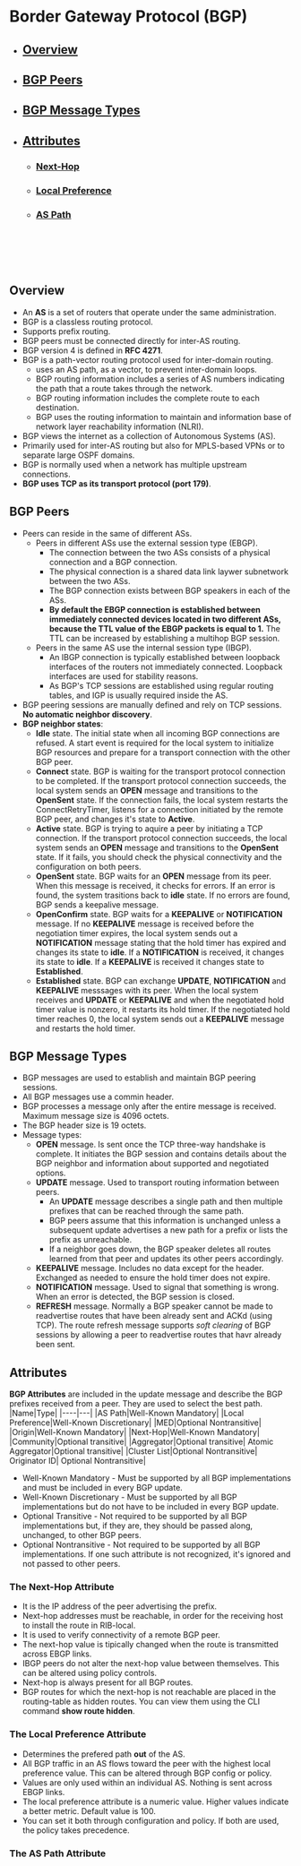 # Border Gateway Protocol (BGP)
- ## [Overview](#overview-1)
- ## [BGP Peers](#peers-1)
- ## [BGP Message Types](#messages-1)
- ## [Attributes](#attributes-1)
    - ### [Next-Hop](#next-hop-1)
    - ### [Local Preference](#local-preference-1)
    - ### [AS Path](#as-path-1)
<br><br><br><br>
## <a name="overview-1"></a>**Overview**
- An **AS** is a set of routers that operate under the same administration.
- BGP is a classless routing protocol.
- Supports prefix routing.
- BGP peers must be connected directly for inter-AS routing.
- BGP version 4 is defined in **RFC 4271**.
- BGP is a path-vector routing protocol used for inter-domain routing.
    - uses an AS path, as a vector, to prevent inter-domain loops.
    - BGP routing information includes a series of AS numbers indicating the path that a route takes through the network.
    - BGP routing information includes the complete route to each destination.
    - BGP uses the routing information to maintain and information base of network layer reachability information (NLRI).
- BGP views the internet as a collection of Autonomous Systems (AS).
- Primarily used for inter-AS routing but also for MPLS-based VPNs or to separate large OSPF domains.
- BGP is normally used when a network has multiple upstream connections.
- **BGP uses TCP as its transport protocol (port 179)**.
## <a name="peers-1"></a>**BGP Peers**
- Peers can reside in the same of different ASs.
    - Peers in different ASs use the external session type (EBGP).
        - The connection between the two ASs consists of a physical connection and a BGP connection.
        - The physical connection is a shared data link laywer subnetwork between the two ASs.
        - The BGP connection exists between BGP speakers in each of the ASs.
        - **By default the EBGP connection is established between immediately connected devices located in two different ASs, because the TTL value of the EBGP packets is equal to 1.** The TTL can be increased by establishing a multihop BGP session.
    - Peers in the same AS use the internal session type (IBGP).
        - An IBGP connection is typically established between loopback interfaces of the routers not immediately connected. Loopback interfaces are used for stability reasons.
        - As BGP's TCP sessions are established using regular routing tables, and IGP is usually required inside the AS.
- BGP peering sessions are manually defined and rely on TCP sessions. **No automatic neighbor discovery**. 
- **BGP neighbor states**:
    - **Idle** state. The initial state when all incoming BGP connections are refused. A start event is required for the local system to initialize BGP resources and prepare for a transport connection with the other BGP peer.
    - **Connect** state. BGP is waiting for the transport protocol connection to be completed. If the transport protocol connection succeeds, the local system sends an **OPEN** message and transitions to the **OpenSent** state. If the connection fails, the local system restarts the ConnectRetryTimer, listens for a connection initiated by the remote BGP peer, and changes it's state to **Active**.
    - **Active** state. BGP is trying to aquire a peer by initiating a TCP connection. If the transport protocol connection succeeds, the local system sends an **OPEN** message and transitions to the **OpenSent** state. If it fails, you should check the physical connectivity and the configuration on both peers.
    - **OpenSent** state. BGP waits for an **OPEN** message from its peer. When this message is received, it checks for errors. If an error is found, the system trasitions back to **idle** state. If no errors are found, BGP sends a keepalive message.
    - **OpenConfirm** state. BGP waits for a **KEEPALIVE** or **NOTIFICATION** message. If no **KEEPALIVE** message is received before the negotiation timer expires, the local system sends out a **NOTIFICATION** message stating that the hold timer has expired and changes its state to **idle**. If a **NOTIFICATION** is received, it changes its state to **idle**. If a **KEEPALIVE** is received it changes state to **Established**.
    - **Established** state. BGP can exchange **UPDATE**, **NOTIFICATION** and **KEEPALIVE** messsages with its peer. When the local system receives and **UPDATE** or **KEEPALIVE** and when the negotiated hold timer value is nonzero, it restarts its hold timer. If the negotiated hold timer reaches 0, the local system sends out a **KEEPALIVE** message and restarts the hold timer.  
## <a name="messages-1"></a>**BGP Message Types**
- BGP messages are used to establish and maintain BGP peering sessions.
- All BGP messages use a commin header.
- BGP processes a message only after the entire message is received. Maximum message size is 4096 octets.
- The BGP header size is 19 octets.
- Message types:
    - **OPEN** message. Is sent once the TCP three-way handshake is complete. It initiates the BGP session and contains details about the BGP neighbor and information about supported and negotiated options.
    - **UPDATE** message. Used to transport routing information between peers.
        - An **UPDATE** message describes a single path and then multiple prefixes that can be reached through the same path.
        - BGP peers assume that this information is unchanged unless a subsequent update advertises a new path for a prefix or lists the prefix as unreachable.
        - If a neighbor goes down, the BGP speaker deletes all routes learned from that peer and updates its other peers accordingly.
    - **KEEPALIVE** message. Includes no data except for the header. Exchanged as needed to ensure the hold timer does not expire.
    - **NOTIFICATION** message. Used to signal that something is wrong. When an error is detected, the BGP session is closed. 
    - **REFRESH** message. Normally a BGP speaker cannot be made to readvertise routes that have been already sent and ACKd (using TCP). The route refresh message supports *soft clearing* of BGP sessions by allowing a peer to readvertise routes that havr already been sent.
## <a name="attributes-1"></a>**Attributes**
**BGP Attributes** are included in the update message and describe the BGP prefixes received from a peer. They are used to select the best path.
|Name|Type|
|----|---|
|AS Path|Well-Known Mandatory|
|Local Preference|Well-Known Discretionary|
|MED|Optional Nontransitive|
|Origin|Well-Known Mandatory|
|Next-Hop|Well-Known Mandatory|
|Community|Optional transitive|
|Aggregator|Optional transitive|
Atomic Aggregator|Optional transitive|
|Cluster List|Optional Nontransitive|
Originator ID| Optional Nontransitive|

- Well-Known Mandatory - Must be supported by all BGP implementations and must be included in every BGP update.
- Well-Known Discretionary - Must be supported by all BGP implementations but do not have to be included in every BGP update.
- Optional Transitive - Not required to be supported by all BGP implementations but, if they are, they should be passed along, unchanged, to other BGP peers.
- Optional Nontransitive - Not required to be supported by all BGP implementations. If one such attribute is not recognized, it's ignored and not passed to other peers.
### <a name="next-hop-1"></a>**The Next-Hop Attribute**
- It is the IP address of the peer advertising the prefix. 
- Next-hop addresses must be reachable, in order for the receiving host to install the route in RIB-local.
- It is used to verify connectivity of a remote BGP peer.
- The next-hop value is tipically changed when the route is transmitted across EBGP links.
- IBGP peers do not alter the next-hop value between themselves. This can be altered using policy controls.
- Next-hop is always present for all BGP routes.
- BGP routes for which the next-hop is not reachable are placed in the routing-table as hidden routes. You can view them using the CLI command **show route hidden**.
### <a name="local-preference-1"></a>**The Local Preference Attribute**
- Determines the prefered path **out** of the AS.
- All BGP traffic in an AS flows toward the peer with the highest local preference value. This can be altered through BGP config or policy.
- Values are only used within an individual AS. Nothing is sent across EBGP links.
- The local preference attribute is a numeric value. Higher values indicate a better metric. Default value is 100.
- You can set it both through configuration and policy. If both are used, the policy takes precedence.
### <a name="as-path-1"></a>**The AS Path Attribute**